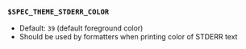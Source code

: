 ### `$SPEC_THEME_STDERR_COLOR`

- Default: `39` (default foreground color)
- Should be used by formatters when printing color of STDERR text

